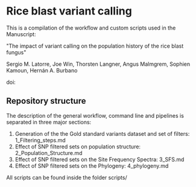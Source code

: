 # Rice blast variant calling

This is a compilation of the workflow and custom scripts used in the Manuscript:

"The impact of variant calling on the population history of the rice blast fungus"

Sergio M. Latorre, Joe Win, Thorsten Langner, Angus Malmgrem, Sophien Kamoun, Hernán A. Burbano

doi: 

## Repository structure
The description of the general workflow, command line and pipelines is separated in three major sections:

1. Generation of the the Gold standard variants dataset and set of filters: 1_Filtering_steps.md
2. Effect of SNP filtered sets on population structure: 2_Population_Structure.md
3. Effect of SNP filtered sets on the Site Frequency Spectra: 3_SFS.md
4. Effect of SNP filtered sets on the Phylogeny: 4_phylogeny.md

All scripts can be found inside the folder scripts/

